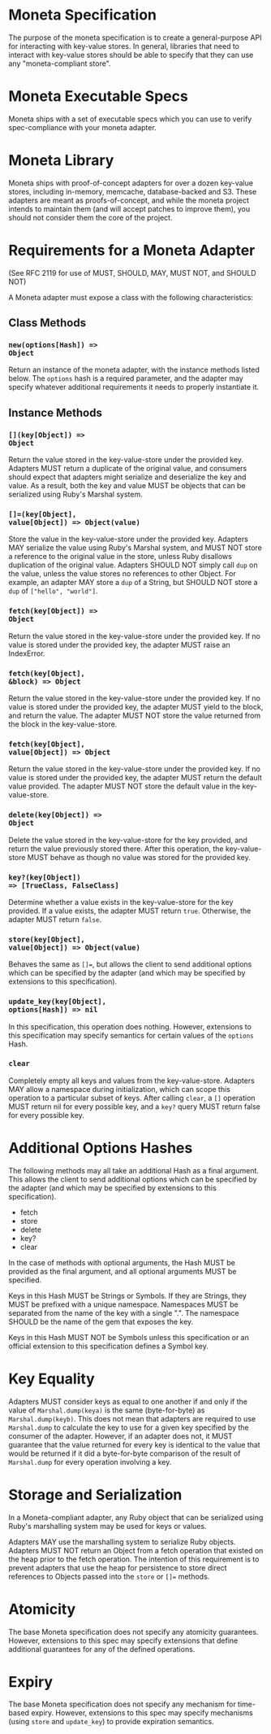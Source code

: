 # Moneta Specification

The purpose of the moneta specification is to create a general-purpose API for interacting with key-value stores. In general, libraries that need to interact with key-value stores should be able to specify that they can use any "moneta-compliant store".

# Moneta Executable Specs

Moneta ships with a set of executable specs which you can use to verify spec-compliance with your moneta adapter.

# Moneta Library

Moneta ships with proof-of-concept adapters for over a dozen key-value stores, including in-memory, memcache, database-backed and S3. These adapters are meant as proofs-of-concept, and while the moneta project intends to maintain them (and will accept patches to improve them), you should not consider them the core of the project.

# Requirements for a Moneta Adapter

(See RFC 2119 for use of MUST, SHOULD, MAY, MUST NOT, and SHOULD NOT)

A Moneta adapter must expose a class with the following characteristics:

## Class Methods

### <code>new(options[Hash]) => Object</code>

Return an instance of the moneta adapter, with the instance methods listed below. The <code>options</code> hash is a required parameter, and the adapter may specify whatever additional requirements it needs to properly instantiate it.

## Instance Methods

### <code>\[\](key[Object]) => Object</code>

Return the value stored in the key-value-store under the provided key. Adapters MUST return a duplicate of the original value, and consumers should expect that adapters might serialize and deserialize the key and value. As a result, both the key and value MUST be objects that can be serialized using Ruby's Marshal system.

### <code>\[\]=(key[Object], value[Object]) => Object(value)</code>

Store the value in the key-value-store under the provided key. Adapters MAY serialize the value using Ruby's Marshal system, and MUST NOT store a reference to the original value in the store, unless Ruby disallows duplication of the original value. Adapters SHOULD NOT simply call <code>dup</code> on the value, unless the value stores no references to other Object. For example, an adapter MAY store a <code>dup</code> of a String, but SHOULD NOT store a <code>dup</code> of <code>["hello", "world"]</code>.

### <code>fetch(key[Object]) => Object</code>

Return the value stored in the key-value-store under the provided key. If no value is stored under the provided key, the adapter MUST raise an IndexError.

### <code>fetch(key[Object], &block) => Object</code>

Return the value stored in the key-value-store under the provided key. If no value is stored under the provided key, the adapter MUST yield to the block, and return the value. The adapter MUST NOT store the value returned from the block in the key-value-store.

### <code>fetch(key[Object], value[Object]) => Object</code>

Return the value stored in the key-value-store under the provided key. If no value is stored under the provided key, the adapter MUST return the default value provided. The adapter MUST NOT store the default value in the key-value-store.

### <code>delete(key[Object]) => Object</code>

Delete the value stored in the key-value-store for the key provided, and return the value previously stored there. After this operation, the key-value-store MUST behave as though no value was stored for the provided key.

### <code>key?(key[Object]) => [TrueClass, FalseClass]</code>

Determine whether a value exists in the key-value-store for the key provided. If a value exists, the adapter MUST return <code>true</code>. Otherwise, the adapter MUST return <code>false</code>.

### <code>store(key[Object], value[Object]) => Object(value)</code>

Behaves the same as <code>[]=</code>, but allows the client to send additional options which can be specified by the adapter (and which may be specified by extensions to this specification).

### <code>update_key(key[Object], options[Hash]) => nil</code>

In this specification, this operation does nothing. However, extensions to this specification may specify semantics for certain values of the <code>options</code> Hash.

### <code>clear</code>

Completely empty all keys and values from the key-value-store. Adapters MAY allow a namespace during initialization, which can scope this operation to a particular subset of keys. After calling <code>clear</code>, a <code>[]</code> operation MUST return nil for every possible key, and a <code>key?</code> query MUST return false for every possible key.

# Additional Options Hashes

The following methods may all take an additional Hash as a final argument. This allows the client to send additional options which can be specified by the adapter (and which may be specified by extensions to this specification).

* fetch
* store
* delete
* key?
* clear

In the case of methods with optional arguments, the Hash MUST be provided as the final argument, and all optional arguments MUST be specified.

Keys in this Hash MUST be Strings or Symbols. If they are Strings, they MUST be prefixed with a unique namespace. Namespaces MUST be separated from the name of the key with a single ".". The namespace SHOULD be the name of the gem that exposes the key.

Keys in this Hash MUST NOT be Symbols unless this specification or an official extension to this specification defines a Symbol key.

# Key Equality

Adapters MUST consider keys as equal to one another if and only if the value of <code>Marshal.dump(keya)</code> is the same (byte-for-byte) as <code>Marshal.dump(keyb)</code>. This does not mean that adapters are required to use <code>Marshal.dump</code> to calculate the key to use for a given key specified by the consumer of the adapter. However, if an adapter does not, it MUST guarantee that the value returned for every key is identical to the value that would be returned if it did a byte-for-byte comparison of the result of <code>Marshal.dump</code> for every operation involving a key.

# Storage and Serialization

In a Moneta-compliant adapter, any Ruby object that can be serialized using Ruby's marshalling system may be used for keys or values.

Adapters MAY use the marshalling system to serialize Ruby objects. Adapters MUST NOT return an Object from a fetch operation that existed on the heap prior to the fetch operation. The intention of this requirement is to prevent adapters that use the heap for persistence to store direct references to Objects passed into the <code>store</code> or <code>[]=</code> methods.

# Atomicity

The base Moneta specification does not specify any atomicity guarantees. However, extensions to this spec may specify extensions that define additional guarantees for any of the defined operations.

# Expiry

The base Moneta specification does not specify any mechanism for time-based expiry. However, extensions to this spec may specify mechanisms (using <code>store</code> and <code>update_key</code>) to provide expiration semantics.
